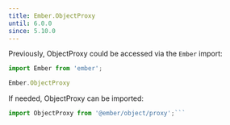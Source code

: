 ```yaml
---
title: Ember.ObjectProxy
until: 6.0.0
since: 5.10.0
---
```



Previously, ObjectProxy could be accessed via the `Ember` import:
```js
import Ember from 'ember';

Ember.ObjectProxy

```

 If needed, ObjectProxy can be imported:
```js
import ObjectProxy from '@ember/object/proxy';```
